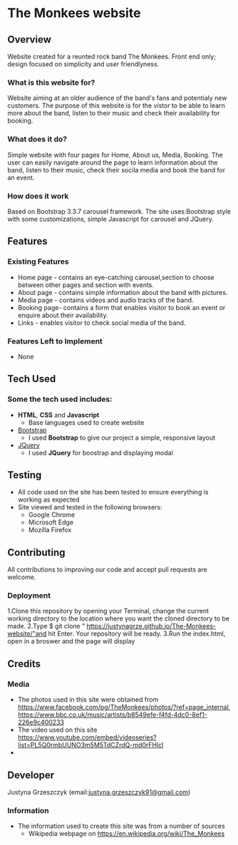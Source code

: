 # The Monkees website
 
## Overview
Website created for a reunted rock band The Monkees.
Front end only; design focused on simplicity and user friendlyness. 

 
### What is this website for?
Website aiming at an older audience of the band's fans and potentialy new customers. 
The purpose of this website is for the vistor to be able to learn more about the band, listen to their music and check their availability for booking.
 
### What does it do?
Simple website with four pages for Home, About us, Media, Booking.
The user can easily navigate around the page to learn information about the band, listen to their music, check their socila media and book the band for an event.

### How does it work
Based on Bootstrap 3.3.7 carousel framework.
The site uses:Bootstrap style with some customizations, simple Javascript for carousel and JQuery.

## Features
 
### Existing Features
- Home page - contains an eye-catching carousel,section to choose between other pages and section with events.
- About page - contains simple information about the band with pictures.
- Media page - contains videos and audio tracks of the band.  
- Booking page- contains a form that enables visitor to book an event or enquire about their availability.
- Links - enables visitor to check social media of the band.

### Features Left to Implement
- None

## Tech Used

### Some the tech used includes:
- **HTML**, **CSS** and **Javascript**
  - Base languages used to create website
- [Bootstrap](http://getbootstrap.com/)
    - I used **Bootstrap** to give our project a simple, responsive layout
- [JQuery](https://jquery.com)
    - I used **JQuery** for boostrap and displaying modal

## Testing
- All code used on the site has been tested to ensure everything is working as expected
- Site viewed and tested in the following browsers:
  - Google Chrome
  - Microsoft Edge
  - Mozilla Firefox

## Contributing
All contributions to improving our code and accept pull requests are welcome.
 
### Deployment
1.Clone this repository by opening your Terminal, change the current working directory to the location where you want the cloned directory to be made.
    2.Type $ git clone " https://justynagrze.github.io/The-Monkees-website/"and hit Enter. Your repository will be ready.
3.Run the index.html, open in a broswer and the page will display

## Credits

### Media
- The photos used in this site were obtained from https://www.facebook.com/pg/TheMonkees/photos/?ref=page_internal, https://www.bbc.co.uk/music/artists/b8549efe-f4fd-4dc0-8ef1-226e9c400233
- The video used on this site https://www.youtube.com/embed/videoseries?list=PL5Q0rmbUUNO3m5M5TdCZrdQ-md0rFHlcl
- 


## Developer
Justyna Grzeszczyk (email:justyna.grzeszczyk91@gmail.com)


### Information
- The information used to create this site was from a number of sources
    - Wikipedia webpage on https://en.wikipedia.org/wiki/The_Monkees
   